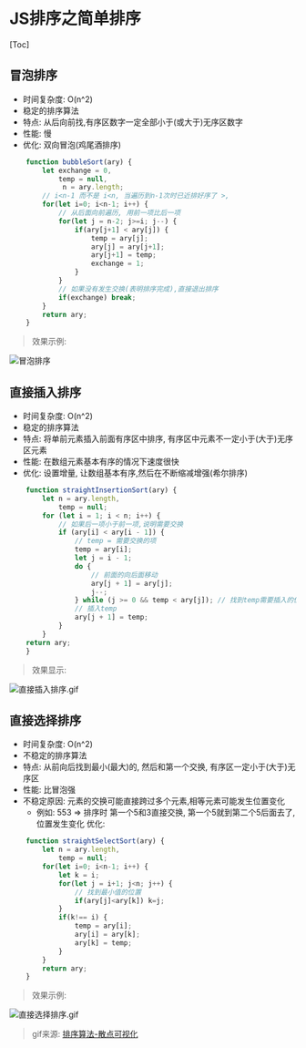 # JS排序之简单排序
[Toc]

## 冒泡排序
+ 时间复杂度: O(n^2)
+ 稳定的排序算法
+ 特点: 从后向前找,有序区数字一定全部小于(或大于)无序区数字
+ 性能: 慢
+ 优化: 双向冒泡(鸡尾酒排序)
```JavaScript
    function bubbleSort(ary) {
        let exchange = 0, 
            temp = null,
             n = ary.length;
        // i<n-1 而不是 i<n, 当遍历到n-1次时已近排好序了 >, 
        for(let i=0; i<n-1; i++) {
            // 从后面向前遍历, 用前一项比后一项
            for(let j = n-2; j>=i; j--) {
                if(ary[j+1] < ary[j]) {
                    temp = ary[j];
                    ary[j] = ary[j+1];
                    ary[j+1] = temp;
                    exchange = 1;
                }
            }
            // 如果没有发生交换(表明排序完成),直接退出排序
            if(exchange) break;
        }
        return ary;
    }
```
> 效果示例:

![冒泡排序](https://i.loli.net/2020/03/20/XHGW2ut9OrTNLdC.gif)

## 直接插入排序
+ 时间复杂度: O(n^2)
+ 稳定的排序算法
+ 特点: 将单前元素插入前面有序区中排序, 有序区中元素不一定小于(大于)无序区元素
+ 性能: 在数组元素基本有序的情况下速度很快
+ 优化: 设置增量, 让数组基本有序,然后在不断缩减增强(希尔排序)

```JavaScript
    function straightInsertionSort(ary) {
        let n = ary.length,
            temp = null;
        for (let i = 1; i < n; i++) {
            // 如果后一项小于前一项,说明需要交换
            if (ary[i] < ary[i - 1]) {
                // temp = 需要交换的项
                temp = ary[i];
                let j = i - 1;
                do {
                    // 前面的向后面移动
                    ary[j + 1] = ary[j];
                    j--;
                } while (j >= 0 && temp < ary[j]); // 找到temp需要插入的位置
                // 插入temp
                ary[j + 1] = temp;
            }
        }
    return ary;
    }
```

> 效果显示:

![直接插入排序.gif](https://i.loli.net/2020/03/20/ydlRLKJD274iYeI.gif)

## 直接选择排序
+ 时间复杂度: O(n^2)
+ 不稳定的排序算法
+ 特点: 从前向后找到最小(最大)的, 然后和第一个交换, 有序区一定小于(大于)无序区
+ 性能: 比冒泡强
+ 不稳定原因: 元素的交换可能直接跨过多个元素,相等元素可能发生位置变化
  + 例如: 553 => 排序时 第一个5和3直接交换, 第一个5就到第二个5后面去了, 位置发生变化
优化: 
```JavaScript
    function straightSelectSort(ary) {
        let n = ary.length,
            temp = null;
        for(let i=0; i<n-1; i++) {
            let k = i;
            for(let j = i+1; j<n; j++) {
                // 找到最小值的位置
                if(ary[j]<ary[k]) k=j;
            }
            if(k!== i) {
                temp = ary[i];
                ary[i] = ary[k];
                ary[k] = temp;
            }
        }
        return ary;
    }
```

> 效果示例:

![直接选择排序.gif](https://i.loli.net/2020/03/20/8mzTdYtOAaUP4ij.gif)

>gif来源: [排序算法-散点可视化](https://www.bilibili.com/video/av49706352?t=34)